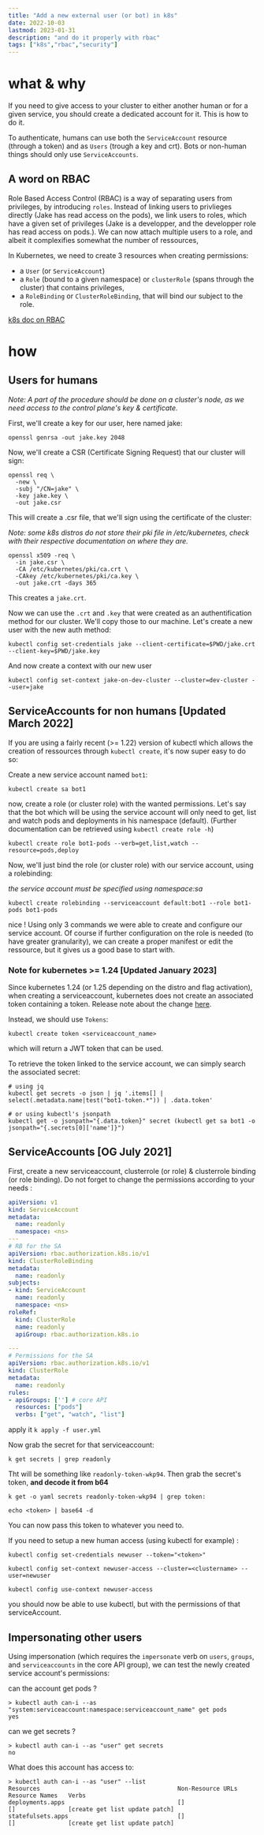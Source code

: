 ```yaml
---
title: "Add a new external user (or bot) in k8s"
date: 2022-10-03
lastmod: 2023-01-31
description: "and do it properly with rbac"
tags: ["k8s","rbac","security"]
---
```


# what & why

If you need to give access to your cluster to either another human or for a given service, you should create a dedicated account for it. This is how to do it.

To authenticate, humans can use both the `ServiceAccount` resource (through a token) and as `Users` (trough a key and crt). Bots or non-human things should only use `ServiceAccounts`.


## A word on RBAC

Role Based Access Control (RBAC) is a way of separating users from privileges, by introducing `roles`. Instead of linking users to privlieges directly (Jake has read access on the pods), we link users to roles, which have a given set of privileges (Jake is a developper, and the developper role has read access on pods.). We can now attach multiple users to a role, and albeit it complexifies somewhat the number of ressources, 

In Kubernetes, we need to create 3 resources when creating permissions:
- a `User` (or `ServiceAccount`)
- a `Role` (bound to a given namespace) or `clusterRole` (spans through the cluster) that contains privileges,
- a `RoleBinding` or `ClusterRoleBinding`, that will bind our subject to the role.


[k8s doc on RBAC](https://kubernetes.io/docs/reference/access-authn-authz/rbac/)

# how

## Users for humans

_Note: A part of the procedure should be done on a cluster's node, as we need access to the control plane's key & certificate._

First, we'll create a key for our user, here named jake:

```
openssl genrsa -out jake.key 2048
```

Now, we'll create a CSR (Certificate Signing Request) that our cluster will sign:

```
openssl req \
  -new \
  -subj "/CN=jake" \
  -key jake.key \
  -out jake.csr
```

This will create a .csr file, that we'll sign using the certificate of the cluster:

_Note: some k8s distros do not store their pki file in /etc/kubernetes, check with their respective documentation on where they are._

```
openssl x509 -req \
  -in jake.csr \
  -CA /etc/kubernetes/pki/ca.crt \
  -CAkey /etc/kubernetes/pki/ca.key \
  -out jake.crt -days 365
```

This creates a `jake.crt`. 

Now we can use the `.crt` and `.key` that were created as an authentification method for our cluster. We'll copy those to our machine. Let's create a new user with the new auth method:

```
kubectl config set-credentials jake --client-certificate=$PWD/jake.crt --client-key=$PWD/jake.key
```

And now create a context with our new user
```
kubectl config set-context jake-on-dev-cluster --cluster=dev-cluster --user=jake
```

##  ServiceAccounts for non humans [Updated March 2022]

If you are using a fairly recent (>= 1.22) version of kubectl which allows the creation of ressources through `kubectl create`, it's now super easy to do so:

Create a new service account named `bot1`:

```
kubectl create sa bot1
```

now, create a role (or cluster role) with the wanted permissions. Let's say that the bot which will be using the service account will only need to get, list and watch pods and deployments in his namespace (default). (Further documentation can be retrieved using `kubectl create role -h`)

```
kubectl create role bot1-pods --verb=get,list,watch --resource=pods,deploy
```

Now, we'll just bind the role (or cluster role) with our service account, using a rolebinding:

_the service account must be specified using namespace:sa_
```
kubectl create rolebinding --serviceaccount default:bot1 --role bot1-pods bot1-pods
```

nice ! Using only 3 commands we were able to create and configure our service account. Of course if further configuration on the role is needed (to have greater granularity), we can create a proper manifest or edit the ressource, but it gives us a good base to start with.

### Note for kubernetes >= 1.24 [Updated January 2023]
Since kubernetes 1.24 (or 1.25 depending on the distro and flag activation), when creating a serviceaccount, kubernetes does not create an associated token containing a token. Release note about the change [here](https://github.com/kubernetes/kubernetes/blob/master/CHANGELOG/CHANGELOG-1.24.md#no-really-you-must-read-this-before-you-upgrade).

Instead, we should use `Tokens`:

```
kubectl create token <serviceaccount_name>
```
which will return a JWT token that can be used.


To retrieve the token linked to the service account, we can simply search the associated secret:

```
# using jq
kubectl get secrets -o json | jq '.items[] | select(.metadata.name|test("bot1-token.*")) | .data.token'

# or using kubectl's jsonpath
kubectl get -o jsonpath="{.data.token}" secret (kubectl get sa bot1 -o jsonpath="{.secrets[0]['name']}")
```

## ServiceAccounts [OG July 2021]

First, create a new serviceaccount, clusterrole (or role) & clusterrole binding (or role binding). Do not forget to change the permissions according to your needs : 


```yml
apiVersion: v1
kind: ServiceAccount
metadata:
  name: readonly
  namespace: <ns>
---
# RB for the SA
apiVersion: rbac.authorization.k8s.io/v1
kind: ClusterRoleBinding
metadata:
  name: readonly
subjects:
- kind: ServiceAccount
  name: readonly
  namespace: <ns>
roleRef:
  kind: ClusterRole
  name: readonly
  apiGroup: rbac.authorization.k8s.io

---
# Permissions for the SA
apiVersion: rbac.authorization.k8s.io/v1
kind: ClusterRole
metadata:
  name: readonly
rules:
- apiGroups: [''] # core API
  resources: ["pods"]
  verbs: ["get", "watch", "list"]
```

apply it `k apply -f user.yml`

Now grab the secret for that serviceaccount:

```
k get secrets | grep readonly
```

Tht will be something like `readonly-token-wkp94`.
Then grab the secret's token, __and decode it from b64__

```
k get -o yaml secrets readonly-token-wkp94 | grep token:

echo <token> | base64 -d
```

You can now pass this token to whatever you need to. 

If you need to setup a new human access (using kubectl for example) :

```
kubectl config set-credentials newuser --token="<token>"

kubectl config set-context newuser-access --cluster=<clustername> --user=newuser

kubectl config use-context newuser-access
```

you should now be able to use kubectl, but with the permissions of that serviceAccount.


## Impersonating other users

Using impersonation (which requires the `impersonate` verb on `users`, `groups`, and `serviceaccounts` in the core API group), we can test the newly created service account's permissions: 

can the account get pods ? 
```
> kubectl auth can-i --as "system:serviceaccount:namespace:serviceaccount_name" get pods
yes
```

can we get secrets ? 

```
> kubectl auth can-i --as "user" get secrets
no
```

What does this account has access to:

```
> kubectl auth can-i --as "user" --list
Resources                                       Non-Resource URLs                     Resource Names   Verbs
deployments.apps                                []                                    []               [create get list update patch]
statefulsets.apps                               []                                    []               [create get list update patch]
```